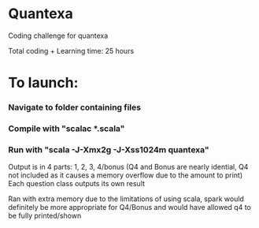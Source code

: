 # Quantexa
Coding challenge for quantexa

Total coding + Learning time: 25 hours


# To launch: 

### Navigate to folder containing files

### Compile with "scalac *.scala"

### Run with "scala -J-Xmx2g -J-Xss1024m quantexa"

Output is in 4 parts: 1, 2, 3, 4/bonus (Q4 and Bonus are nearly idential, Q4 not included as it causes a memory overflow due to the amount to print)
Each question class outputs its own result

Ran with extra memory due to the limitations of using scala, spark would definitely be more appropriate for Q4/Bonus and would have allowed q4 to be fully printed/shown
